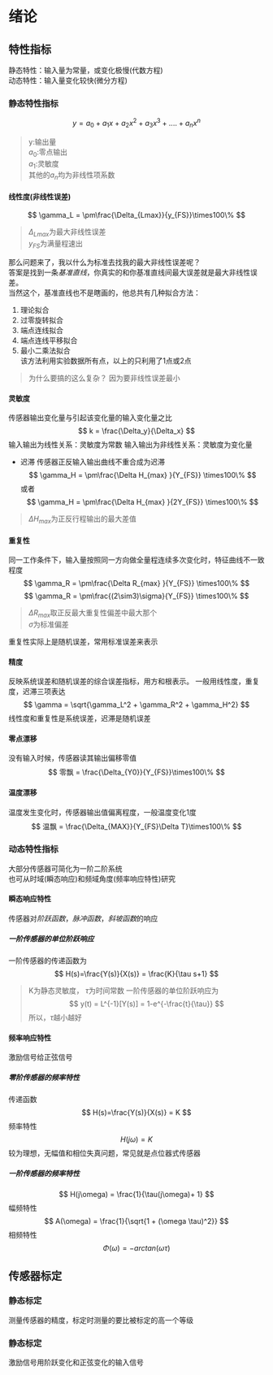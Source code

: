 # 绪论
## 特性指标
静态特性：输入量为常量，或变化极慢(代数方程)<br>
动态特性：输入量变化较快(微分方程)<br>
### 静态特性指标
$$
y = a_0 + a_1x+a_2x^2+a_3x^3+....+a_nx^n
$$

>y:输出量<br>
$a_0$:零点输出<br>
$a_1$:灵敏度<br>
其他的$a_n$均为非线性项系数<br>
#### 线性度(非线性误差)
$$
\gamma_L = \pm\frac{\Delta_{Lmax}}{y_{FS}}\times100\%
$$
>$\Delta_{Lmax}$为最大非线性误差<br>
$y_{FS}$为满量程速出<br>

那么问题来了，我以什么为标准去找我的最大非线性误差呢？<br>
答案是找到一条*基准直线*，你真实的和你基准直线间最大误差就是最大非线性误差。<br>
当然这个，基准直线也不是瞎画的，他总共有几种拟合方法：
1. 理论拟合
2. 过零旋转拟合
3. 端点连线拟合
4. 端点连线平移拟合
5. 最小二乘法拟合<br>
   该方法利用实验数据所有点，以上的只利用了1点或2点
>为什么要搞的这么复杂？
因为要非线性误差最小

#### 灵敏度
传感器输出变化量与引起该变化量的输入变化量之比
$$
k = \frac{\Delta_y}{\Delta_x}
$$
输入输出为线性关系：灵敏度为常数
输入输出为非线性关系：灵敏度为变化量
* 迟滞
传感器正反输入输出曲线不重合成为迟滞
$$
\gamma_H = \pm\frac{\Delta H_{max} }{Y_{FS}} \times100\%
 $$
 或者
$$
\gamma_H = \pm\frac{\Delta H_{max} }{2Y_{FS}} \times100\%
 $$
 >$\Delta H_{max}$为正反行程输出的最大差值
 
#### 重复性
同一工作条件下，输入量按照同一方向做全量程连续多次变化时，特征曲线不一致程度
$$
\gamma_R = \pm\frac{\Delta R_{max} }{Y_{FS}} \times100\%
$$
$$
\gamma_R = \pm\frac{(2\sim3)\sigma}{Y_{FS}} \times100\%
 $$
 >$\Delta R_{max}$取正反最大重复性偏差中最大那个<br>
 $\sigma$为标准偏差 

 重复性实际上是随机误差，常用标准误差来表示
#### 精度
反映系统误差和随机误差的综合误差指标，用方和根表示。
一般用线性度，重复度，迟滞三项表达
$$
\gamma = \sqrt{\gamma_L^2 + \gamma_R^2 + \gamma_H^2}
$$
线性度和重复性是系统误差，迟滞是随机误差
#### 零点漂移
没有输入时候，传感器读其输出偏移零值
$$
零飘 = \frac{\Delta_{Y0}}{Y_{FS}}\times100\%
$$
#### 温度漂移
温度发生变化时，传感器输出值偏离程度，一般温度变化1度
$$
温飘 = \frac{\Delta_{MAX}}{Y_{FS}\Delta T}\times100\%
$$
### 动态特性指标
大部分传感器可简化为一阶二阶系统<br>
也可从时域(瞬态响应)和频域角度(频率响应特性)研究
#### 瞬态响应特性
传感器对*阶跃函数*，*脉冲函数*，*斜坡函数*的响应
##### 一阶传感器的单位阶跃响应
一阶传感器的传递函数为
$$
H(s)=\frac{Y(s)}{X(s)} = \frac{K}{\tau s+1}
$$
> K为静态灵敏度，
$\tau$为时间常数
一阶传感器的单位阶跃响应为
$$
y(t) = L^{-1}[Y(s)] = 1-e^{-\frac{t}{\tau}}
$$
所以，$\tau$越小越好
#### 频率响应特性
激励信号给正弦信号
##### 零阶传感器的频率特性
传递函数
$$
H(s)=\frac{Y(s)}{X(s)} = K
$$
频率特性
$$
H(j\omega) = K
$$
较为理想，无幅值和相位失真问题，常见就是点位器式传感器
##### 一阶传感器的频率特性
$$
H(j\omega) = \frac{1}{\tau(j\omega)+ 1}
$$
幅频特性
$$
A(\omega) =  \frac{1}{\sqrt{1 + (\omega \tau)^2}}
$$
相频特性
$$
\Phi(\omega) = -arctan(\omega\tau)
$$
## 传感器标定
### 静态标定
测量传感器的精度，标定时测量的要比被标定的高一个等级
### 静态标定
激励信号用阶跃变化和正弦变化的输入信号